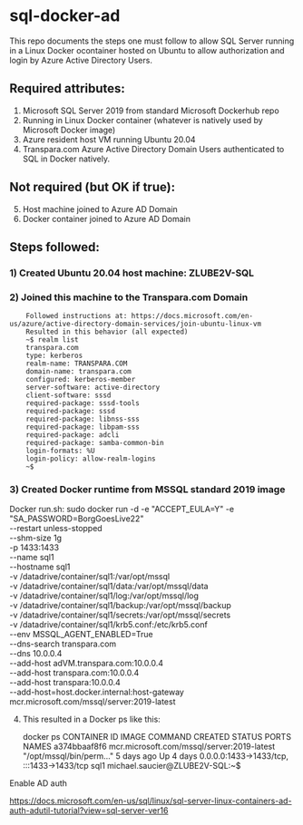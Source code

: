 # sql-docker-ad

This repo documents the steps one must follow to allow SQL Server running in a Linux Docker ocontainer hosted on Ubuntu to allow authorization and login by Azure Active Directory Users. 

## Required attributes:

1) Microsoft SQL Server 2019 from standard Microsoft Dockerhub repo
2) Running in Linux Docker container (whatever is natively used by Microsoft Docker image)
3) Azure resident host VM running Ubuntu 20.04
4) Transpara.com Azure Active Directory Domain Users authenticated to SQL in Docker natively.

## Not required (but OK if true):

5) Host machine joined to Azure AD Domain
6) Docker container joined to Azure AD Domain

## Steps followed:

### 1) Created Ubuntu 20.04 host machine: ZLUBE2V-SQL

### 2) Joined this machine to the Transpara.com Domain
        Followed instructions at: https://docs.microsoft.com/en-us/azure/active-directory-domain-services/join-ubuntu-linux-vm
        Resulted in this behavior (all expected)
        ~$ realm list
        transpara.com
        type: kerberos
        realm-name: TRANSPARA.COM
        domain-name: transpara.com
        configured: kerberos-member
        server-software: active-directory
        client-software: sssd
        required-package: sssd-tools
        required-package: sssd
        required-package: libnss-sss
        required-package: libpam-sss
        required-package: adcli
        required-package: samba-common-bin
        login-formats: %U
        login-policy: allow-realm-logins
        ~$ 

### 3) Created Docker runtime from MSSQL standard 2019 image

Docker run.sh: 
sudo docker run -d -e "ACCEPT_EULA=Y" -e "SA_PASSWORD=BorgGoesLive22" \
   --restart unless-stopped \
   --shm-size 1g \
   -p 1433:1433 \
   --name sql1 \
   --hostname sql1 \
   -v /datadrive/container/sql1:/var/opt/mssql \
   -v /datadrive/container/sql1/data:/var/opt/mssql/data \
   -v /datadrive/container/sql1/log:/var/opt/mssql/log \
   -v /datadrive/container/sql1/backup:/var/opt/mssql/backup \
   -v /datadrive/container/sql1/secrets:/var/opt/mssql/secrets \
   -v /datadrive/container/sql1/krb5.conf:/etc/krb5.conf \
   --env MSSQL_AGENT_ENABLED=True \
   --dns-search transpara.com \
   --dns 10.0.0.4 \
   --add-host adVM.transpara.com:10.0.0.4 \
   --add-host transpara.com:10.0.0.4 \
   --add-host transpara:10.0.0.4 \
   --add-host=host.docker.internal:host-gateway \
   mcr.microsoft.com/mssql/server:2019-latest

4) This resulted in a Docker ps like this:

    docker ps
    CONTAINER ID   IMAGE                                        COMMAND                  CREATED      STATUS      PORTS                                       NAMES
    a374bbaaf8f6   mcr.microsoft.com/mssql/server:2019-latest   "/opt/mssql/bin/perm…"   5 days ago   Up 4 days   0.0.0.0:1433->1433/tcp, :::1433->1433/tcp   sql1
    michael.saucier@ZLUBE2V-SQL:~$ 

Enable AD auth

https://docs.microsoft.com/en-us/sql/linux/sql-server-linux-containers-ad-auth-adutil-tutorial?view=sql-server-ver16


